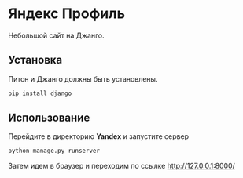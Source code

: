 # Яндекс Профиль

Небольшой сайт на Джанго.

## Установка
Питон и Джанго должны быть установлены.
```sh
pip install django
```

## Использование

Перейдите в директорию **Yandex** и запустите сервер

```sh
python manage.py runserver
```

Затем идем в браузер и переходим по ссылке  http://127.0.0.1:8000/
